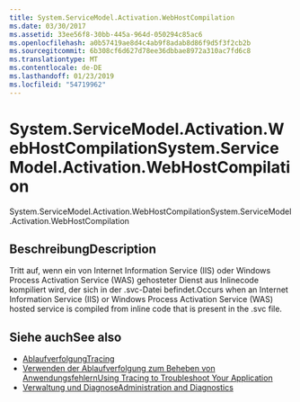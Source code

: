 ```yaml
---
title: System.ServiceModel.Activation.WebHostCompilation
ms.date: 03/30/2017
ms.assetid: 33ee56f8-30bb-445a-964d-050294c85ac6
ms.openlocfilehash: a0b57419ae8d4c4ab9f8adab8d86f9d5f3f2cb2b
ms.sourcegitcommit: 6b308cf6d627d78ee36dbbae8972a310ac7fd6c8
ms.translationtype: MT
ms.contentlocale: de-DE
ms.lasthandoff: 01/23/2019
ms.locfileid: "54719962"
---
```

# <a name="systemservicemodelactivationwebhostcompilation"></a><span data-ttu-id="96537-102">System.ServiceModel.Activation.WebHostCompilation</span><span class="sxs-lookup"><span data-stu-id="96537-102">System.ServiceModel.Activation.WebHostCompilation</span></span>
<span data-ttu-id="96537-103">System.ServiceModel.Activation.WebHostCompilation</span><span class="sxs-lookup"><span data-stu-id="96537-103">System.ServiceModel.Activation.WebHostCompilation</span></span>  
  
## <a name="description"></a><span data-ttu-id="96537-104">Beschreibung</span><span class="sxs-lookup"><span data-stu-id="96537-104">Description</span></span>  
 <span data-ttu-id="96537-105">Tritt auf, wenn ein von Internet Information Service (IIS) oder Windows Process Activation Service (WAS) gehosteter Dienst aus Inlinecode kompiliert wird, der sich in der .svc-Datei befindet.</span><span class="sxs-lookup"><span data-stu-id="96537-105">Occurs when an Internet Information Service (IIS) or Windows Process Activation Service (WAS) hosted service is compiled from inline code that is present in the .svc file.</span></span>  
  
## <a name="see-also"></a><span data-ttu-id="96537-106">Siehe auch</span><span class="sxs-lookup"><span data-stu-id="96537-106">See also</span></span>
- [<span data-ttu-id="96537-107">Ablaufverfolgung</span><span class="sxs-lookup"><span data-stu-id="96537-107">Tracing</span></span>](../../../../../docs/framework/wcf/diagnostics/tracing/index.md)
- [<span data-ttu-id="96537-108">Verwenden der Ablaufverfolgung zum Beheben von Anwendungsfehlern</span><span class="sxs-lookup"><span data-stu-id="96537-108">Using Tracing to Troubleshoot Your Application</span></span>](../../../../../docs/framework/wcf/diagnostics/tracing/using-tracing-to-troubleshoot-your-application.md)
- [<span data-ttu-id="96537-109">Verwaltung und Diagnose</span><span class="sxs-lookup"><span data-stu-id="96537-109">Administration and Diagnostics</span></span>](../../../../../docs/framework/wcf/diagnostics/index.md)
